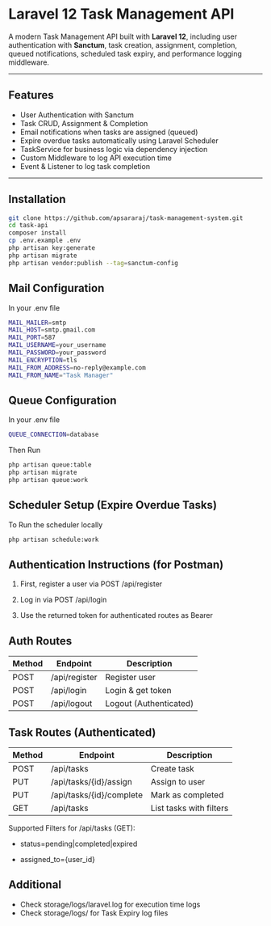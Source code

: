 # Laravel 12 Task Management API

A modern Task Management API built with **Laravel 12**, including user authentication with **Sanctum**, task creation, assignment, completion, queued notifications, scheduled task expiry, and performance logging middleware.

---

## Features

- User Authentication with Sanctum
- Task CRUD, Assignment & Completion
- Email notifications when tasks are assigned (queued)
- Expire overdue tasks automatically using Laravel Scheduler
- TaskService for business logic via dependency injection 
- Custom Middleware to log API execution time
- Event & Listener to log task completion

---

## Installation

```bash
git clone https://github.com/apsararaj/task-management-system.git
cd task-api
composer install
cp .env.example .env
php artisan key:generate
php artisan migrate
php artisan vendor:publish --tag=sanctum-config
```
## Mail Configuration

In your .env file

```bash
MAIL_MAILER=smtp
MAIL_HOST=smtp.gmail.com
MAIL_PORT=587
MAIL_USERNAME=your_username
MAIL_PASSWORD=your_password
MAIL_ENCRYPTION=tls
MAIL_FROM_ADDRESS=no-reply@example.com
MAIL_FROM_NAME="Task Manager"
```

## Queue Configuration

In your .env file

```bash
QUEUE_CONNECTION=database
```

Then Run

```bash
php artisan queue:table
php artisan migrate
php artisan queue:work
```

## Scheduler Setup (Expire Overdue Tasks)

To Run the scheduler locally

```bash
php artisan schedule:work
```

## Authentication Instructions (for Postman)

1. First, register a user via POST /api/register

2. Log in via POST /api/login

3. Use the returned token for authenticated routes as Bearer

## Auth Routes

| Method | Endpoint      | Description            |
| ------ | ------------- | ---------------------- |
| POST   | /api/register | Register user          |
| POST   | /api/login    | Login & get token      |
| POST   | /api/logout   | Logout (Authenticated) |

## Task Routes (Authenticated)

| Method | Endpoint                 | Description             |
| ------ | ------------------------ | ----------------------- |
| POST   | /api/tasks               | Create task             |
| PUT    | /api/tasks/{id}/assign   | Assign to user          |
| PUT    | /api/tasks/{id}/complete | Mark as completed       |
| GET    | /api/tasks               | List tasks with filters |

Supported Filters for /api/tasks (GET):

- status=pending|completed|expired

- assigned_to={user_id}

## Additional

- Check storage/logs/laravel.log for execution time logs
- Check storage/logs/ for Task Expiry log files




